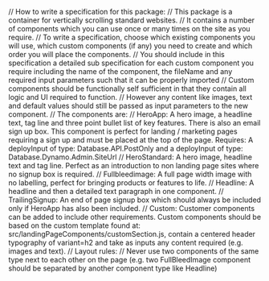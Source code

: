 // How to write a specification for this package:
// This package is a container for vertically scrolling standard websites.
// It contains a number of components which you can use once or many times on the site as you require.
// To write a specification, choose which existing components you will use, which custom components (if any) you need to create and which order you will place the components.
// You should include in this specification a detailed sub specification for each custom component you require including the name of the component, the fileName and any required input parameters such that it can be properly imported
// Custom components should be functionally self sufficient in that they contain all logic and UI required to function.
// However any content like images, text and default values should still be passed as input parameters to the new component.
// The components are:
// HeroApp: A hero image, a headline text, tag line and three point bullet list of key features. There is also an email sign up box. This component is perfect for landing / marketing pages requiring a sign up and must be placed at the top of the page. Requires: A deployInput of type: Database.API.PostOnly and a deployInput of type: Database.Dynamo.Admin.SiteUrl
// HeroStandard: A hero image, headline text and tag line. Perfect as an introduction to non landing page sites where no signup box is required.
// Fullbleedimage: A full page width image with no labelling, perfect for bringing products or features to life.
// Headline: A headline and then a detailed text paragraph in one component.
// TrailingSignup: An end of page signup box which should always be included only if HeroApp has also been included.
// Custom: Customer components can be added to include other requirements. Custom components should be based on the custom template found at: src/landingPageComponents/customSection.js, contain a centered header typography of variant=h2 and take as inputs any content required (e.g. images and text).
// Layout rules:
// Never use two components of the same type next to each other on the page (e.g. two FullBleedImage component should be separated by another component type like Headline)
